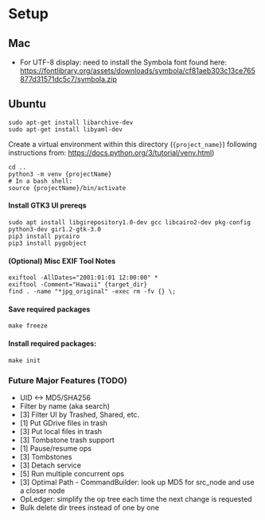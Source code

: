 # Setup

## Mac
* For UTF-8 display: need to install the Symbola font found here:
https://fontlibrary.org/assets/downloads/symbola/cf81aeb303c13ce765877d31571dc5c7/symbola.zip

## Ubuntu
    sudo apt-get install libarchive-dev  
    sudo apt-get install libyaml-dev

Create a virtual environment within this directory (`{project_name}`)  following instructions from: https://docs.python.org/3/tutorial/venv.html)  

    cd ..
    python3 -m venv {projectName}
    # In a bash shell:
    source {projectName}/bin/activate

#### Install GTK3 UI prereqs
    sudo apt install libgirepository1.0-dev gcc libcairo2-dev pkg-config python3-dev gir1.2-gtk-3.0
    pip3 install pycairo
    pip3 install pygobject

#### (Optional) Misc EXIF Tool Notes
    exiftool -AllDates="2001:01:01 12:00:00" *
    exiftool -Comment="Hawaii" {target_dir}
    find . -name "*jpg_original" -exec rm -fv {} \;

#### Save required packages
    make freeze

#### Install required packages:
    make init

### Future Major Features (TODO)
* UID <-> MD5/SHA256
* Filter by name (aka search)
* [3] Filter UI by Trashed, Shared, etc.
* [1] Put GDrive files in trash
* [3] Put local files in trash
* [3] Tombstone trash support
* [1] Pause/resume ops
* [3] Tombstones
* [3] Detach service
* [5] Run multiple concurrent ops
* [3] Optimal Path - CommandBuilder: look up MD5 for src_node and use a closer node
* OpLedger: simplify the op tree each time the next change is requested
* Bulk delete dir trees instead of one by one
